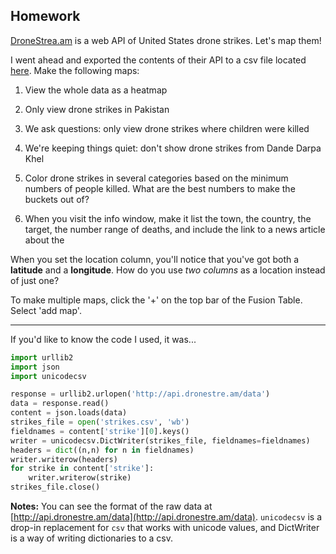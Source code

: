 ## Homework

[DroneStrea.am](http://dronestre.am) is a web API of United States drone strikes. Let's map them!

I went ahead and exported the contents of their API to a csv file located [here](strikes.csv). Make the following maps:

1) View the whole data as a heatmap

2) Only view drone strikes in Pakistan

3) We ask questions: only view drone strikes where children were killed

4) We're keeping things quiet: don't show drone strikes from Dande Darpa Khel

5) Color drone strikes in several categories based on the minimum numbers of people killed. What are the best numbers to make the buckets out of?

6) When you visit the info window, make it list the town, the country, the target, the number range of deaths, and include the link to a news article about the 

When you set the location column, you'll notice that you've got both a **latitude** and a **longitude**. How do you use *two columns* as a location instead of just one?

To make multiple maps, click the '+' on the top bar of the Fusion Table. Select 'add map'.

--------

If you'd like to know the code I used, it was...

```python
import urllib2
import json
import unicodecsv

response = urllib2.urlopen('http://api.dronestre.am/data')
data = response.read()
content = json.loads(data)
strikes_file = open('strikes.csv', 'wb')
fieldnames = content['strike'][0].keys()
writer = unicodecsv.DictWriter(strikes_file, fieldnames=fieldnames)
headers = dict((n,n) for n in fieldnames)
writer.writerow(headers)
for strike in content['strike']:
    writer.writerow(strike)
strikes_file.close()
```

**Notes:** You can see the format of the raw data at [http://api.dronestre.am/data](http://api.dronestre.am/data). `unicodecsv` is a drop-in replacement for `csv` that works with unicode values, and DictWriter is a way of writing dictionaries to a csv.
